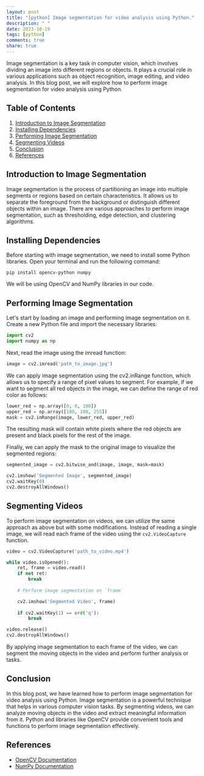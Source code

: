 ```yaml
---
layout: post
title: "[python] Image segmentation for video analysis using Python."
description: " "
date: 2023-10-19
tags: [python]
comments: true
share: true
---
```


Image segmentation is a key task in computer vision, which involves dividing an image into different regions or objects. It plays a crucial role in various applications such as object recognition, image editing, and video analysis. In this blog post, we will explore how to perform image segmentation for video analysis using Python.

## Table of Contents
1. [Introduction to Image Segmentation](#introduction-to-image-segmentation)
2. [Installing Dependencies](#installing-dependencies)
3. [Performing Image Segmentation](#performing-image-segmentation)
4. [Segmenting Videos](#segmenting-videos)
5. [Conclusion](#conclusion)
6. [References](#references)

## Introduction to Image Segmentation

Image segmentation is the process of partitioning an image into multiple segments or regions based on certain characteristics. It allows us to separate the foreground from the background or distinguish different objects within an image. There are various approaches to perform image segmentation, such as thresholding, edge detection, and clustering algorithms.

## Installing Dependencies

Before starting with image segmentation, we need to install some Python libraries. Open your terminal and run the following command:

```shell
pip install opencv-python numpy
```

We will be using OpenCV and NumPy libraries in our code.

## Performing Image Segmentation

Let's start by loading an image and performing image segmentation on it. Create a new Python file and import the necessary libraries:

```python
import cv2
import numpy as np
```

Next, read the image using the imread function:

```python
image = cv2.imread('path_to_image.jpg')
```

We can apply image segmentation using the cv2.inRange function, which allows us to specify a range of pixel values to segment. For example, if we want to segment all red objects in the image, we can define the range of red color as follows:

```python
lower_red = np.array([0, 0, 100])
upper_red = np.array([100, 100, 255])
mask = cv2.inRange(image, lower_red, upper_red)
```

The resulting mask will contain white pixels where the red objects are present and black pixels for the rest of the image.

Finally, we can apply the mask to the original image to visualize the segmented regions:

```python
segmented_image = cv2.bitwise_and(image, image, mask=mask)

cv2.imshow('Segmented Image', segmented_image)
cv2.waitKey(0)
cv2.destroyAllWindows()
```

## Segmenting Videos

To perform image segmentation on videos, we can utilize the same approach as above but with some modifications. Instead of reading a single image, we will read each frame of the video using the `cv2.VideoCapture` function.

```python
video = cv2.VideoCapture('path_to_video.mp4')

while video.isOpened():
    ret, frame = video.read()
    if not ret:
        break
    
    # Perform image segmentation on `frame`

    cv2.imshow('Segmented Video', frame)
    
    if cv2.waitKey(1) == ord('q'):
        break

video.release()
cv2.destroyAllWindows()
```

By applying image segmentation to each frame of the video, we can segment the moving objects in the video and perform further analysis or tasks.

## Conclusion

In this blog post, we have learned how to perform image segmentation for video analysis using Python. Image segmentation is a powerful technique that helps in various computer vision tasks. By segmenting videos, we can analyze moving objects in the video and extract meaningful information from it. Python and libraries like OpenCV provide convenient tools and functions to perform image segmentation effectively.

## References
- [OpenCV Documentation](https://docs.opencv.org)
- [NumPy Documentation](https://numpy.org/doc/)